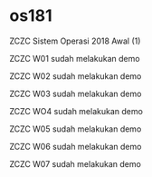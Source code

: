# os181

ZCZC Sistem Operasi 2018 Awal (1)

ZCZC W01 sudah melakukan demo

ZCZC W02 sudah melakukan demo

ZCZC W03 sudah melakukan demo

ZCZC WO4 sudah melakukan demo

ZCZC W05 sudah melakukan demo

ZCZC W06 sudah melakukan demo

ZCZC W07 sudah melakukan demo
